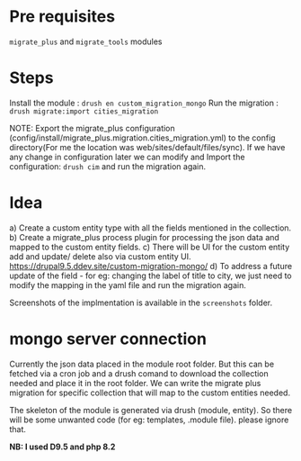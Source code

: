 Pre requisites
==============
`migrate_plus` and `migrate_tools` modules

Steps
=====
Install the module : `drush en custom_migration_mongo`
Run the migration : `drush migrate:import cities_migration`

NOTE: Export the migrate_plus configuration (config/install/migrate_plus.migration.cities_migration.yml) to the config directory(For me the location was web/sites/default/files/sync). If we have any change in
configuration later we can modify and Import the configuration: `drush cim` and run the migration again.

Idea
====
a) Create a custom entity type with all the fields mentioned in the collection. 
b) Create a migrate_plus process plugin for processing the json data and mapped to the custom entity fields.
c) There will be UI for the custom entity add and update/ delete also via custom entity UI.
 https://drupal9.5.ddev.site/custom-migration-mongo/<entity-id> 
d) To address a future update of the field - for eg: changing the label
of title to city, we just need to modify the mapping in the yaml file and 
run the migration again.

Screenshots of the implmentation is available in the `screenshots` folder.

mongo server connection
=======================
Currently the json data placed in the module root folder. But this can be fetched via a cron job and a drush comand to download the collection needed and place it in the root folder. We can write the migrate plus migration for specific collection that will map to the custom entities needed.

The skeleton of the module is generated via drush (module, entity). So there will be some unwanted code (for eg: templates, .module file). please ignore that.

<b>NB<b>: I used D9.5 and php 8.2